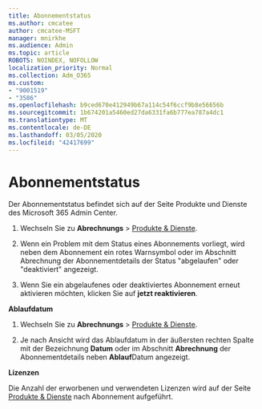 ```yaml
---
title: Abonnementstatus
ms.author: cmcatee
author: cmcatee-MSFT
manager: mnirkhe
ms.audience: Admin
ms.topic: article
ROBOTS: NOINDEX, NOFOLLOW
localization_priority: Normal
ms.collection: Adm_O365
ms.custom:
- "9001519"
- "3586"
ms.openlocfilehash: b9ced670e412949b67a114c54f6ccf9b8e56656b
ms.sourcegitcommit: 1b674201a5460ed27da6331fa6b777ea787a4dc1
ms.translationtype: MT
ms.contentlocale: de-DE
ms.lasthandoff: 03/05/2020
ms.locfileid: "42417699"
---
```

# <a name="subscription-status"></a>Abonnementstatus

Der Abonnementstatus befindet sich auf der Seite Produkte und Dienste des Microsoft 365 Admin Center.

1. Wechseln Sie zu **Abrechnungs** > [Produkte & Dienste](https://go.microsoft.com/fwlink/p/?linkid=842054).

2. Wenn ein Problem mit dem Status eines Abonnements vorliegt, wird neben dem Abonnement ein rotes Warnsymbol oder im Abschnitt Abrechnung der Abonnementdetails der Status "abgelaufen" oder "deaktiviert" angezeigt.

3. Wenn Sie ein abgelaufenes oder deaktiviertes Abonnement erneut aktivieren möchten, klicken Sie auf **jetzt reaktivieren**.

**Ablaufdatum**

1. Wechseln Sie zu **Abrechnungs** > [Produkte & Dienste](https://go.microsoft.com/fwlink/p/?linkid=842054).

2. Je nach Ansicht wird das Ablaufdatum in der äußersten rechten Spalte mit der Bezeichnung **Datum** oder im Abschnitt **Abrechnung** der Abonnementdetails neben **Ablauf**Datum angezeigt.

**Lizenzen**

Die Anzahl der erworbenen und verwendeten Lizenzen wird auf der Seite [Produkte & Dienste](https://go.microsoft.com/fwlink/p/?linkid=842054) nach Abonnement aufgeführt.

